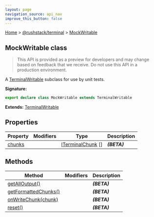 ```yaml
---
layout: page
navigation_source: api_nav
improve_this_button: false
---
```



[Home](./index.md) &gt; [@rushstack/terminal](./terminal.md) &gt; [MockWritable](./terminal.mockwritable.md)

## MockWritable class

> This API is provided as a preview for developers and may change based on feedback that we receive. Do not use this API in a production environment.
>

A [TerminalWritable](./terminal.terminalwritable.md) subclass for use by unit tests.

<b>Signature:</b>

```typescript
export declare class MockWritable extends TerminalWritable
```
<b>Extends:</b> [TerminalWritable](./terminal.terminalwritable.md)

## Properties

|  Property | Modifiers | Type | Description |
|  --- | --- | --- | --- |
|  [chunks](./terminal.mockwritable.chunks.md) |  | [ITerminalChunk](./terminal.iterminalchunk.md) \[\] | <b><i>(BETA)</i></b> |

## Methods

|  Method | Modifiers | Description |
|  --- | --- | --- |
|  [getAllOutput()](./terminal.mockwritable.getalloutput.md) |  | <b><i>(BETA)</i></b> |
|  [getFormattedChunks()](./terminal.mockwritable.getformattedchunks.md) |  | <b><i>(BETA)</i></b> |
|  [onWriteChunk(chunk)](./terminal.mockwritable.onwritechunk.md) |  | <b><i>(BETA)</i></b> |
|  [reset()](./terminal.mockwritable.reset.md) |  | <b><i>(BETA)</i></b> |
